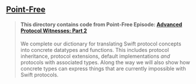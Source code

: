 ## [Point-Free](https://www.pointfree.co)

> #### This directory contains code from Point-Free Episode: [Advanced Protocol Witnesses: Part 2](https://www.pointfree.co/episodes/ep35-advanced-protocol-witnesses-part-2)
>
> We complete our dictionary for translating Swift protocol concepts into concrete datatypes and functions. This includes protocol inheritance, protocol extensions, default implementations _and_ protocols with associated types. Along the way we will also show how concrete types can express things that are currently impossible with Swift protocols.
